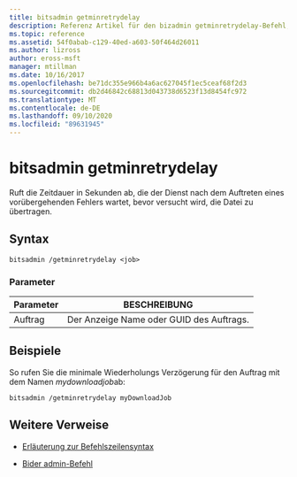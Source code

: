 ```yaml
---
title: bitsadmin getminretrydelay
description: Referenz Artikel für den bizadmin getminretrydelay-Befehl, der die Zeitspanne (in Sekunden) abruft, die der Dienst nach einem vorübergehenden Fehler wartet, bevor er versucht, die Datei zu übertragen.
ms.topic: reference
ms.assetid: 54f0abab-c129-40ed-a603-50f464d26011
ms.author: lizross
author: eross-msft
manager: mtillman
ms.date: 10/16/2017
ms.openlocfilehash: be71dc355e966b4a6ac627045f1ec5ceaf68f2d3
ms.sourcegitcommit: db2d46842c68813d043738d6523f13d8454fc972
ms.translationtype: MT
ms.contentlocale: de-DE
ms.lasthandoff: 09/10/2020
ms.locfileid: "89631945"
---
```

# <a name="bitsadmin-getminretrydelay"></a>bitsadmin getminretrydelay

Ruft die Zeitdauer in Sekunden ab, die der Dienst nach dem Auftreten eines vorübergehenden Fehlers wartet, bevor versucht wird, die Datei zu übertragen.

## <a name="syntax"></a>Syntax

```
bitsadmin /getminretrydelay <job>
```

### <a name="parameters"></a>Parameter

| Parameter | BESCHREIBUNG |
| -------------- | -------------- |
| Auftrag | Der Anzeige Name oder GUID des Auftrags. |

## <a name="examples"></a>Beispiele

So rufen Sie die minimale Wiederholungs Verzögerung für den Auftrag mit dem Namen *mydownloadjob*ab:

```
bitsadmin /getminretrydelay myDownloadJob
```

## <a name="additional-references"></a>Weitere Verweise

- [Erläuterung zur Befehlszeilensyntax](command-line-syntax-key.md)

- [Bider admin-Befehl](bitsadmin.md)
